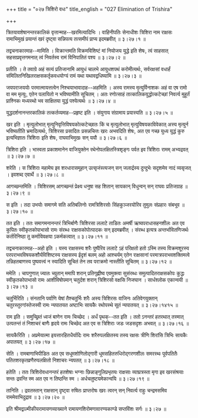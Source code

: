 +++
title = "०२७ त्रिशिरो वधः"
title_english = "027 Elimination of Trishira"

+++


त्रितयावशेषानन्तरकालिकं वृत्तान्माह--खरमित्यादिभिः । वाहिनीपतिः सेनाधीशः
त्रिशिरा नाम राक्षसः रामाभिमुखं प्रयान्तं खरं दृष्ट्वा सन्निपत्य
तत्समीपं प्राप्य इदमब्रवीत्  ॥  ३।२७।१  ॥   

  

तद्वचनाकारमाह--मामिति । विक्रान्तमति विक्रमविशिष्टं मां नियोजय युद्धे
इति शेषः, त्वं साहसात् सहसाप्रवृत्तगमनात् त्वं निवर्तस्व रामं विनिपातितं
पश्य  ॥  ३।२७।२  ॥   

  

प्रतीति । ते तवाग्रे अहं सत्यं प्रतिजानामि आयुधं चालभे आयुधशपथं
करोमीत्यर्थः, सर्वरक्षसां वधार्हं संमिलितनिखिलराक्षसकर्तृकवधयोग्यं रामं
यथा यथावद्वधिष्यामि  ॥  ३।२७।३  ॥   

  

जयपराजययोः परमात्मायत्तत्वेन निश्चयाभावादाह--अहमिति । अस्य रामस्य
मृत्युर्विनाशकः अहं वा एष रामो वा मम मृत्युः, एतेन पलायितो न भविष्यामीति
सूचितम् । अतः रणोत्साहं तात्कालिकयुद्धोत्कटेच्छां निवर्त्य मुहूर्तं
प्राश्निकः मध्यस्थो भव साक्षितया युद्धं पश्येत्यर्थः  ॥  ३।२७।४  ॥   

  

युद्धदर्शनानन्तरकालिकं तत्कर्तव्यमाह--प्रहृष्ट इति । संयुगाय संग्रामाय
प्रयास्यति  ॥  ३।२७।५  ॥   

  

खर इति । मृत्युलोभात् मृत्युनिवृत्तिविषयकोत्कटेच्छातः किं च मृत्युलोभात्
मृत्युविषयकाविवेकात् अस्य मृत्युर्न भविष्यतीति भ्रमादित्यर्थः, त्रिशिरसा
प्रसादितः प्रसन्नचित्तः खरः अभवदिति शेषः, अत एव गच्छ युध्य युद्धं कुरु
इत्यभिज्ञातः त्रिशिराः इति शेषः, राघवाभिमुखः सन् ययौ  ॥  ३।२७।६  ॥   

  

त्रिशिरा इति । भास्वता प्रकाशमानेन वाजियुक्तेन रथेनोपलक्षितस्त्रिशृङ्गः
पर्वत इव त्रिशिराः रामम् अभ्यद्रवत्  ॥  ३।२७।७  ॥   

  

शरेति । स त्रिशिराः महामेघ इव शरधारासमूहान् उत्सृजंस्त्यजन् सन्
जलार्द्रस्य दुन्दुभेः सदृशमेव नादं व्यसृजत् । इवशब्द एवार्थे  ॥  ३।२७।८
 ॥   

  

आगच्छन्तमिति । त्रिशिरसम् आगच्छन्तं प्रेक्ष्य धनुषा सह शितान् सायकान्
विधुन्वन् सन् राघवः प्रतिजग्राह  ॥  ३।२७।९  ॥   

  

स इति । तदा उभयोः समागमे सति अतिबलिनोः रामत्रिशिरसोः सिंहकुञ्जरयोरिव
तुमुलः संप्रहारः संबभूव  ॥  ३।२७।१०  ॥   

  

तत इति । ततः समागमनानन्तरं त्रिभिर्बाणैः त्रिशिरसा ललाटे ताडितः अमर्षी
ऋष्यपराधासहनशीलः अत एव कुपितः स्वीकृतकोपाभासो रामः संरब्धः
राक्षसकोपोत्पादकः सन् इदमब्रवीत् । संरब्ध इत्यत्र अन्तर्भावितणिजर्थः
कर्तरिनिष्ठा तु कर्माविवक्षया ऽकर्मकत्वात्  ॥  ३।२७।११  ॥   

  

तद्वचनाकारमाह--अहो इति । यस्य राक्षसस्य शरैः पुष्पैरिव ललाटे ऽहं
परिक्षतो हतो ऽस्मि तस्य विक्रमशूरस्य परपराभवविषयकशौर्यविशिष्टस्य
राक्षसस्य ईदृशं बलम् अहो आश्चर्यम् एतेन राक्षसानां
परमात्रपराभवशक्तिमत्वे तन्निहतबाणस्य पुष्पवत्त्वं न स्यादिति सूचितं तेन
तव पराक्रमो नास्तीति सूचितम्  ॥  ३।२७।१२  ॥   

  

ममेति । चापगुणात् ज्यातः च्युतान् ममापि शरान् प्रतिगृह्णीष्व एवमुक्त्वा
सुसंरब्धः समुत्पादितराक्षसकोपः कुद्धः स्वीकृतकोपाभासो रामः आशीविषोपमान्
चतुर्दश शरान् त्रिशिरसो वक्षसि निजघान । सार्धश्लोक एकान्वयी  ॥  ३।२७।१३
 ॥   

  

चतुर्भिरिति । संनतानि पर्वाणि येषां तैश्चतुर्भिः शरैः अस्य त्रिशिरसः
वाजिनः अतिवेगयुक्तान् चतुरस्तुरगांस्तेजस्वी रामः न्यपातयत अष्टाभिः
सायकैः रथोपस्थे सूतं न्यपातयत्  ॥  ३।२७।१४१५  ॥   

  

राम इति । समुच्छ्रितं ध्वजं बाणेन रामः चिच्छेद । अर्धं पृथक्--तत इति ।
ततो ऽनन्तरं हतरथात् तस्मात् उत्पतन्तं तं निशाचरं बाणैः हृदये रामः
चिच्छेद अत एव स त्रिशिराः जडः जडसदृशः अभवत्  ॥  ३।२७।१६  ॥   

  

सायकैरिति । अप्रमेयात्मा इयत्तारहितधैर्यादिः रामः शरैरुपलक्षितस्य तस्य
रक्षसः त्रीणि शिरांसि त्रिभिः सायकैः अपातयत्  ॥  ३।२७।१७  ॥   

  

सेति । रामबाणाभिपीडितः अत एव सधूमशोणितोद्गारी धूमसहितरुधिरोद्गरणशीलः
समरस्थः पूर्वपतितैः पतितशरकृतव्रणैरुपलक्षितो निशाचरः न्यपतत्  ॥  ३।२७।१८
 ॥   

  

हतेति । ततः त्रिशिरोवधानन्तरं हतशेषाः भग्नाः छिन्नाङ्गुलिप्रभृतयः
राक्षसाः व्याघ्रत्रस्ता मृगा इव खरसंश्रयाः सन्तः द्रवन्ति स्म अत एव न
तिष्ठन्ति स्म । अर्धचतुष्टयमेकान्वयि  ॥  ३।२७।१९  ॥   

  

तानिति । द्रवतस्तान् राक्षसान् दृष्ट्वा रुषितः प्राप्तरोषः खरः त्वरन्
सन् निवर्त्य राहुः चन्द्रमसमिव राममेवाभिदुद्राव  ॥  ३।२७।२०  ॥   

  

इति श्रीमद्वाल्मीकीयरामायणव्याख्याने रामायणशिरोमणावारण्यकाण्डे सप्तविंशः
सर्गः  ॥  ३।२७  ॥   

  


